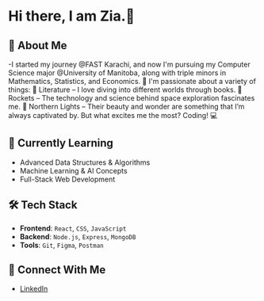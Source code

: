 # Hi there, I am Zia.🐢

## 📝 About Me
-I started my journey @FAST Karachi, and now I'm pursuing my Computer Science major @University of Manitoba, along with triple minors in Mathematics, Statistics, and Economics. 🚀
I'm passionate about a variety of things:
📖 Literature – I love diving into different worlds through books.
🚀 Rockets – The technology and science behind space exploration fascinates me.
🌌 Northern Lights – Their beauty and wonder are something that I’m always captivated by.
But what excites me the most? Coding! 💻 

## 🌱 Currently Learning
- Advanced Data Structures & Algorithms
- Machine Learning & AI Concepts
- Full-Stack Web Development

## 🛠️ Tech Stack
- **Frontend**: `React`, `CSS`, `JavaScript`
- **Backend**: `Node.js`, `Express`, `MongoDB`
- **Tools**: `Git`, `Figma`, `Postman`

## 🔗 Connect With Me
- [LinkedIn](www.linkedin.com/in/zia-ali-a4b106248)
